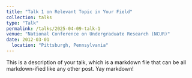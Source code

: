 ```yaml
---
title: "Talk 1 on Relevant Topic in Your Field"
collection: talks
type: "Talk"
permalink: /talks/2025-04-09-talk-1
venue: "National Conference on Undergraduate Research (NCUR)"
date: 2012-03-01
  location: "Pittsburgh, Pennsylvania"
---
```


This is a description of your talk, which is a markdown file that can be all markdown-ified like any other post. Yay markdown!
